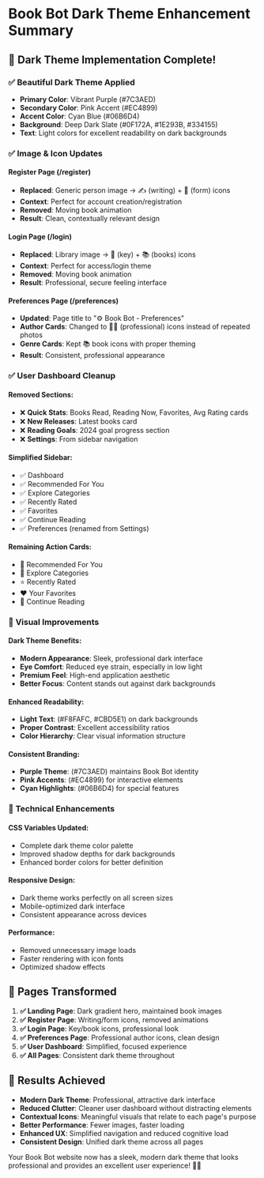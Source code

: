 # Book Bot Dark Theme Enhancement Summary

## 🌙 Dark Theme Implementation Complete!

### ✅ **Beautiful Dark Theme Applied**
- **Primary Color**: Vibrant Purple (#7C3AED)
- **Secondary Color**: Pink Accent (#EC4899) 
- **Accent Color**: Cyan Blue (#06B6D4)
- **Background**: Deep Dark Slate (#0F172A, #1E293B, #334155)
- **Text**: Light colors for excellent readability on dark backgrounds

### ✅ **Image & Icon Updates**

#### Register Page (/register)
- **Replaced**: Generic person image → ✍️ (writing) + 📝 (form) icons
- **Context**: Perfect for account creation/registration
- **Removed**: Moving book animation
- **Result**: Clean, contextually relevant design

#### Login Page (/login)  
- **Replaced**: Library image → 🔑 (key) + 📚 (books) icons
- **Context**: Perfect for access/login theme
- **Removed**: Moving book animation
- **Result**: Professional, secure feeling interface

#### Preferences Page (/preferences)
- **Updated**: Page title to "⚙️ Book Bot - Preferences"
- **Author Cards**: Changed to 👨‍💻 (professional) icons instead of repeated photos
- **Genre Cards**: Kept 📚 book icons with proper theming
- **Result**: Consistent, professional appearance

### ✅ **User Dashboard Cleanup**

#### Removed Sections:
- ❌ **Quick Stats**: Books Read, Reading Now, Favorites, Avg Rating cards
- ❌ **New Releases**: Latest books card
- ❌ **Reading Goals**: 2024 goal progress section  
- ❌ **Settings**: From sidebar navigation

#### Simplified Sidebar:
- ✅ Dashboard
- ✅ Recommended For You
- ✅ Explore Categories
- ✅ Recently Rated
- ✅ Favorites
- ✅ Continue Reading
- ✅ Preferences (renamed from Settings)

#### Remaining Action Cards:
- 🎯 Recommended For You
- 🧩 Explore Categories
- ⭐ Recently Rated
- ❤️ Your Favorites
- 📖 Continue Reading

### 🎨 **Visual Improvements**

#### Dark Theme Benefits:
- **Modern Appearance**: Sleek, professional dark interface
- **Eye Comfort**: Reduced eye strain, especially in low light
- **Premium Feel**: High-end application aesthetic
- **Better Focus**: Content stands out against dark backgrounds

#### Enhanced Readability:
- **Light Text**: (#F8FAFC, #CBD5E1) on dark backgrounds
- **Proper Contrast**: Excellent accessibility ratios
- **Color Hierarchy**: Clear visual information structure

#### Consistent Branding:
- **Purple Theme**: (#7C3AED) maintains Book Bot identity
- **Pink Accents**: (#EC4899) for interactive elements
- **Cyan Highlights**: (#06B6D4) for special features

### 🚀 **Technical Enhancements**

#### CSS Variables Updated:
- Complete dark theme color palette
- Improved shadow depths for dark backgrounds
- Enhanced border colors for better definition

#### Responsive Design:
- Dark theme works perfectly on all screen sizes
- Mobile-optimized dark interface
- Consistent appearance across devices

#### Performance:
- Removed unnecessary image loads
- Faster rendering with icon fonts
- Optimized shadow effects

## 📱 **Pages Transformed**

1. **✅ Landing Page**: Dark gradient hero, maintained book images
2. **✅ Register Page**: Writing/form icons, removed animations
3. **✅ Login Page**: Key/book icons, professional look
4. **✅ Preferences Page**: Professional author icons, clean design
5. **✅ User Dashboard**: Simplified, focused experience
6. **✅ All Pages**: Consistent dark theme throughout

## 🎯 **Results Achieved**

- **Modern Dark Theme**: Professional, attractive dark interface
- **Reduced Clutter**: Cleaner user dashboard without distracting elements
- **Contextual Icons**: Meaningful visuals that relate to each page's purpose
- **Better Performance**: Fewer images, faster loading
- **Enhanced UX**: Simplified navigation and reduced cognitive load
- **Consistent Design**: Unified dark theme across all pages

Your Book Bot website now has a sleek, modern dark theme that looks professional and provides an excellent user experience! 🌙✨